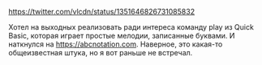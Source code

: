 https://twitter.com/vlcdn/status/1351646826731085832

Хотел на выходных реализовать ради интереса команду play из Quick Basic, которая играет простые мелодии, записанные буквами. И наткнулся на https://abcnotation.com. Наверное, это какая-то общеизвестная штука, но я вот раньше не встречал.
